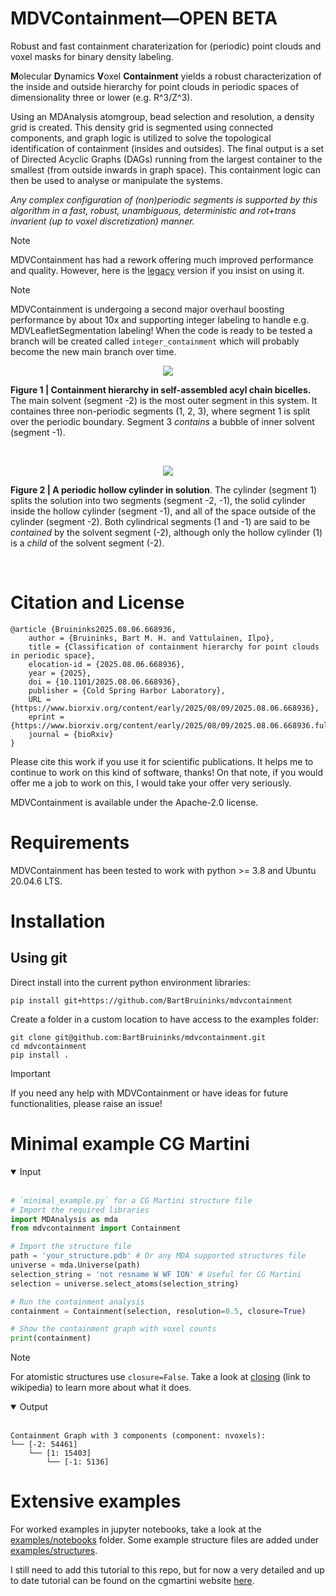 # MDVContainment—OPEN BETA
Robust and fast containment charaterization for (periodic) point clouds and voxel masks for binary density labeling.

**M**olecular **D**ynamics **V**oxel **Containment** yields a robust characterization of the inside and outside hierarchy for point clouds in periodic spaces of dimensionality three or lower (e.g. R^3/Z^3).

Using an MDAnalysis atomgroup, bead selection and resolution, a density grid is created. This density grid is segmented using connected components, and graph logic is utilized to solve the topological identification of containment (insides and outsides). The final output is a set of Directed Acyclic Graphs (DAGs) running from the largest container to the smallest (from outside inwards in graph space). This containment logic can then be used to analyse or manipulate the systems.

 *Any complex configuration of (non)periodic segments is supported by this algorithm in a fast, robust, unambiguous, deterministic and rot+trans invarient (up to voxel discretization) manner.*

> [!NOTE]
> MDVContainment has had a rework offering much improved performance and quality. However,
> here is the [legacy](https://github.com/BartBruininks/mdvcontainment/tree/legacy) version if you insist on using it.

> [!NOTE]
> MDVContainment is undergoing a second major overhaul boosting performance by about 10x and supporting integer labeling to handle e.g. MDVLeafletSegmentation labeling!
> When the code is ready to be tested a branch will be created called `integer_containment` which will probably become the new main branch over time.

<p align="center">
  <img src="https://github.com/BartBruininks/mdvcontainment/assets/1488903/be5fff63-a967-47c2-a933-a3ecb7dcd5de">
</p>

**Figure 1 | Containment hierarchy in self-assembled acyl chain bicelles.** The main solvent (segment -2) is the most outer segment in this system. It containes three non-periodic segments (1, 2, 3), where segment 1 is split over the periodic boundary. Segment 3 *contains* a bubble of inner solvent (segment -1).

$~$

<p align="center">
  <img src="https://github.com/BartBruininks/mdvcontainment/assets/1488903/da3d8cdb-682f-4fe3-b7dc-bced188b390d">
</p>
 
**Figure 2 | A periodic hollow cylinder in solution**. The cylinder (segment 1) splits the solution into two segments (segment -2, -1), the solid cylinder inside the hollow cylinder (segment -1), and all of the space outside of the cylinder (segment -2). Both cylindrical segments (1 and -1) are said to be *contained* by the solvent segment (-2), although only the hollow cylinder (1) is a *child* of the solvent segment (-2).

$~$

# Citation and License
```
@article {Bruininks2025.08.06.668936,
	author = {Bruininks, Bart M. H. and Vattulainen, Ilpo},
	title = {Classification of containment hierarchy for point clouds in periodic space},
	elocation-id = {2025.08.06.668936},
	year = {2025},
	doi = {10.1101/2025.08.06.668936},
	publisher = {Cold Spring Harbor Laboratory},
	URL = {https://www.biorxiv.org/content/early/2025/08/09/2025.08.06.668936},
	eprint = {https://www.biorxiv.org/content/early/2025/08/09/2025.08.06.668936.full.pdf},
	journal = {bioRxiv}
}
```

Please cite this work if you use it for scientific publications. It helps me to continue to work on this kind of software, thanks! On that note, if you would offer me a job to work on this, I would take your offer very seriously.

MDVContainment is available under the Apache-2.0 license.

# Requirements
MDVContainment has been tested to work with python >= 3.8 and Ubuntu 20.04.6 LTS. 

# Installation
## Using git
Direct install into the current python environment libraries:

```console
pip install git+https://github.com/BartBruininks/mdvcontainment
```

Create a folder in a custom location to have access to the examples folder:

```console
git clone git@github.com:BartBruininks/mdvcontainment.git
cd mdvcontainment
pip install .
```

> [!IMPORTANT]
> If you need any help with MDVContainment or have ideas for future functionalities, please raise an issue!

# Minimal example CG Martini
<details open>
<summary>Input</summary>
<br>

```python
# `minimal_example.py` for a CG Martini structure file
# Import the required libraries
import MDAnalysis as mda
from mdvcontainment import Containment

# Import the structure file
path = 'your_structure.pdb' # Or any MDA supported structures file
universe = mda.Universe(path)
selection_string = 'not resname W WF ION' # Useful for CG Martini
selection = universe.select_atoms(selection_string)

# Run the containment analysis
containment = Containment(selection, resolution=0.5, closure=True)

# Show the containment graph with voxel counts
print(containment)
```
</details>

> [!NOTE]
> For atomistic structures use `closure=False`. Take a look at
> [closing](https://en.wikipedia.org/wiki/Closing_(morphology)) (link to wikipedia) to learn more about what it does.

<details open>
<summary>Output</summary>
<br>

```
Containment Graph with 3 components (component: nvoxels):
└── [-2: 54461]
    └── [1: 15403]
        └── [-1: 5136]
```
</details>


# Extensive examples
For worked examples in jupyter notebooks, take a look at the [examples/notebooks](https://github.com/BartBruininks/mdvcontainment/tree/main/examples/notebooks) folder. Some example structure files are added under [examples/structures](https://github.com/BartBruininks/mdvcontainment/tree/main/examples/structures).

I still need to add this tutorial to this repo, but for now a very detailed and up to date tutorial can be found on the cgmartini website [here](https://cgmartini.nl/docs/tutorials/Martini3/MDVContainment/).





